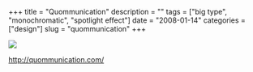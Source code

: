 +++
title = "Quommunication"
description = ""
tags = ["big type", "monochromatic", "spotlight effect"]
date = "2008-01-14"
categories = ["design"]
slug = "quommunication"
+++


 

  <div id="screens-thumbs" class="clearfix">
    <div class="txt-center" id="design-submission"><a href="http://quommunication.com/"><img id='bluga-thumbnail-1143' class='bluga-thumbnail large' src='/media/bluga/
wt47f2822d9b9c0_0.jpg'/></a></div>  
  </div>   
<p><a href="http://quommunication.com/">http://quommunication.com/</a></p>




